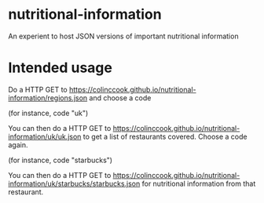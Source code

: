 # nutritional-information
An experient to host JSON versions of important nutritional information



# Intended usage
Do a HTTP GET to https://colinccook.github.io/nutritional-information/regions.json and choose a code

(for instance, code "uk")

You can then do a HTTP GET to https://colinccook.github.io/nutritional-information/uk/uk.json to get a list of  restaurants covered. Choose a code again.

(for instance, code "starbucks")

You can then do a HTTP GET to https://colinccook.github.io/nutritional-information/uk/starbucks/starbucks.json for nutritional information from that restaurant.


